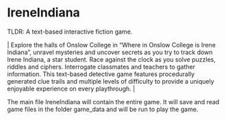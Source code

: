 # IreneIndiana
TLDR: A text-based interactive fiction game.

| Explore the halls of Onslow College in “Where in Onslow College is Irene Indiana”, unravel mysteries and uncover secrets as you try to track down Irene Indiana, a star student. Race against the clock as you solve puzzles, riddles and ciphers. Interrogate classmates and teachers to gather information. This text-based detective game features procedurally generated clue trails and multiple levels of difficulty to provide a uniquely enjoyable experience on every playthrough. |

The main file IreneIndiana will contain the entire game. It will save and read game files in the folder game_data and will be run to play the game.
